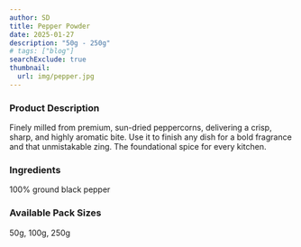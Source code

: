 ```yaml
---
author: SD
title: Pepper Powder
date: 2025-01-27
description: "50g - 250g"
# tags: ["blog"]
searchExclude: true
thumbnail:
  url: img/pepper.jpg
---
```


### Product Description

Finely milled from premium, sun-dried peppercorns, delivering a crisp, sharp, and highly aromatic bite. Use it to finish any dish for a bold fragrance and that unmistakable zing. The foundational spice for every kitchen.

### Ingredients

100% ground black pepper

### Available Pack Sizes
50g, 100g, 250g